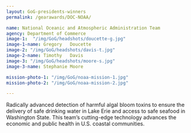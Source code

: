 ```yaml
---
layout: GoG-presidents-winners
permalink: /gearawards/DOC-NOAA/

name: National Oceanic and Atmospheric Administration Team
agency: Department of Commerce
image-1:  "/img/GoG/headshots/doucette-g.jpg"
image-1-name: Gregory	Doucette
image-2: "/img/GoG/headshots/davis-t.jpg"
image-2-name: Timothy	Davis
image-3: "/img/GoG/headshots/moore-s.jpg"
image-3-name: Stephanie	Moore

mission-photo-1: "/img/GoG/noaa-mission-1.jpg"
mission-photo-2: "/img/GoG/noaa-mission-2.jpg"

---
```



Radically advanced detection of harmful algal bloom toxins to ensure the delivery of safe drinking water in Lake Erie and access to safe seafood in Washington State. This team’s cutting-edge technology advances the economic and public health in U.S. coastal communities.
